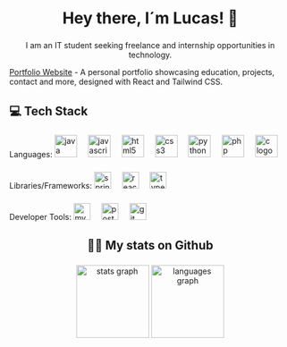 <h1 align="center">Hey there, I´m Lucas! 👋</h1>

###

<p align="center">I am an IT student seeking freelance and internship opportunities in technology.</p>

[Portfolio Website](https://my-portfolio-website-weld-five.vercel.app/) - A personal portfolio showcasing education, projects, contact and more, designed with React and Tailwind CSS.
###

<h2 align="left">💻 Tech Stack</h2>

###
Languages:
<img src="https://cdn.jsdelivr.net/gh/devicons/devicon/icons/java/java-original.svg" height="40" alt="java logo"  />
<img width="12" />
<img src="https://cdn.jsdelivr.net/gh/devicons/devicon/icons/javascript/javascript-original.svg" height="40" alt="javascript logo"  />
<img width="12" />
<img src="https://cdn.jsdelivr.net/gh/devicons/devicon/icons/html5/html5-original.svg" height="40" alt="html5 logo"  />
<img width="12" />
<img src="https://cdn.jsdelivr.net/gh/devicons/devicon/icons/css3/css3-original.svg" height="40" alt="css3 logo"  />
<img width="12" />
<img src="https://cdn.jsdelivr.net/gh/devicons/devicon/icons/python/python-original.svg" height="40" alt="python logo"  />
<img width="12" />
<img src="https://cdn.jsdelivr.net/gh/devicons/devicon/icons/php/php-original.svg" height="40" alt="php logo"  />
<img width="12" />
<img src="https://cdn.jsdelivr.net/gh/devicons/devicon/icons/c/c-original.svg" height="40" alt="c logo"  />


###

Libraries/Frameworks:
<img src="https://img.shields.io/badge/Spring-6DB33F?logo=spring&logoColor=black&style=for-the-badge" height="30" alt="spring logo"  />
<img width="12" />
<img src="https://img.shields.io/badge/React-61DAFB?logo=react&logoColor=black&style=for-the-badge" height="30" alt="react logo"  />
<img width="12" />
<img src="https://img.shields.io/badge/TypeScript-3178C6?logo=typescript&logoColor=white&style=for-the-badge" height="30" alt="typescript logo"  />

###

Developer Tools:
<img src="https://img.shields.io/badge/MySQL-4479A1?logo=mysql&logoColor=white&style=for-the-badge" height="30" alt="mysql logo"  />
<img width="12" />
<img src="https://img.shields.io/badge/Postman-FF6C37?logo=postman&logoColor=black&style=for-the-badge" height="30" alt="postman logo"  />
<img width="12" />
<img src="https://img.shields.io/badge/Git-F05032?logo=git&logoColor=white&style=for-the-badge" height="30" alt="git logo"  />


###

<h2 align="center">👩‍💻 My stats on Github</h2>

###

<div align="center">
  <img src="https://github-readme-stats.vercel.app/api?username=Lr0cha&hide_title=false&hide_rank=false&show_icons=true&include_all_commits=true&count_private=true&disable_animations=false&theme=onedark&locale=en&hide_border=true&order=1" height="130" alt="stats graph"  />
  <img src="https://github-readme-stats.vercel.app/api/top-langs?username=Lr0cha&locale=en&hide_title=false&layout=compact&card_width=320&langs_count=5&theme=onedark&hide_border=true&order=2" height="130" alt="languages graph"  />
</div>

###
